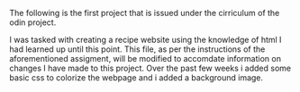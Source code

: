 The following is the first project that is issued under the cirriculum of the odin project.


I was tasked with creating a recipe website using the knowledge of html I had learned up until this point. This file, as per the instructions of the aforementioned assigment, will be modified to accomdate information on changes I have made to this project.
Over the past few weeks i added some basic css to colorize the webpage and i added a background image.


